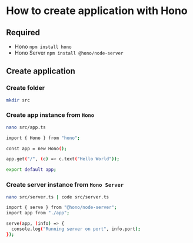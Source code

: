 # How to create application with Hono

## Required
- Hono  `npm install hono`
- Hono Server `npm install @hono/node-server`

## Create application
### Create folder
```bash
mkdir src
```
### Create app instance from `Hono`
```bash
nano src/app.ts
```
```bash
import { Hono } from "hono";

const app = new Hono();

app.get("/", (c) => c.text("Hello World"));

export default app;
```
### Create server instance from `Hono Server`
```bash
nano src/server.ts | code src/server.ts
```
```bash
import { serve } from "@hono/node-server";
import app from "./app";

serve(app, (info) => {
  console.log("Running server on port", info.port);
});
```
